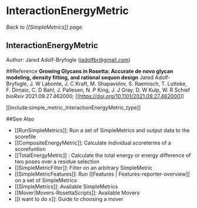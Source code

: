 # InteractionEnergyMetric
*Back to [[SimpleMetrics]] page.*
## InteractionEnergyMetric

Author: Jared Adolf-Bryfogle (jadolfbr@gmail.com)

##Reference
**Growing Glycans in Rosetta: Accurate de novo glycan modeling, density fitting, and rational sequon design**
Jared Adolf-Bryfogle, J. W Labonte, J. C Kraft, M. Shapavolov, S. Raemisch, T. Lutteke, F. Dimaio, C. D Bahl, J. Pallesen, N. P King, J. J Gray, D. W Kulp, W. R Schief
_bioRxiv_ 2021.09.27.462000; [[https://doi.org/10.1101/2021.09.27.462000]]

[[include:simple_metric_InteractionEnergyMetric_type]]

##See Also

* [[RunSimpleMetrics]]: Run a set of SimpleMetrics and output data to the scorefile
* [[CompositeEnergyMetric]]: Calculate individual scoreterms of a scorefuntion
* [[TotalEnergyMetric]] : Calculate the total energy or energy difference of two poses over a residue selection
* [[SimpleMetricFilter]]: Filter on an arbitrary SimpleMetric
* [[SimpleMetricFeatures]]: Run [[Features | Features-reporter-overview]] on a set of SimpleMetrics
* [[SimpleMetrics]]: Available SimpleMetrics
* [[Mover|Movers-RosettaScripts]]: Available Movers
* [[I want to do x]]: Guide to choosing a mover